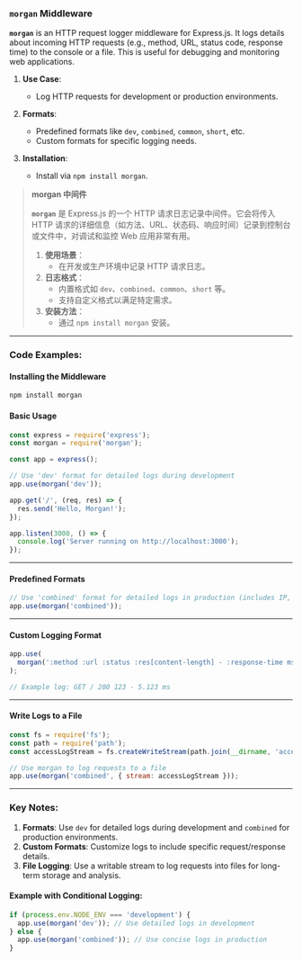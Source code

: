 ### `morgan` Middleware  

**`morgan`** is an HTTP request logger middleware for Express.js. It logs details about incoming HTTP requests (e.g., method, URL, status code, response time) to the console or a file. This is useful for debugging and monitoring web applications.  

1. **Use Case**:  
   - Log HTTP requests for development or production environments.  

2. **Formats**:  
   - Predefined formats like `dev`, `combined`, `common`, `short`, etc.  
   - Custom formats for specific logging needs.  

3. **Installation**:  
   - Install via `npm install morgan`.  

> **morgan 中间件**  
>
> <audio src="C:\Users\10691\Downloads\`morgan` 是 Expr.mp3"></audio>
>
> **`morgan`** 是 Express.js 的一个 HTTP 请求日志记录中间件。它会将传入 HTTP 请求的详细信息（如方法、URL、状态码、响应时间）记录到控制台或文件中，对调试和监控 Web 应用非常有用。  
>
> 1. **使用场景**：  
>    - 在开发或生产环境中记录 HTTP 请求日志。  
> 2. **日志格式**：  
>    - 内置格式如 `dev`、`combined`、`common`、`short` 等。  
>    - 支持自定义格式以满足特定需求。  
> 3. **安装方法**：  
>    - 通过 `npm install morgan` 安装。  

---

### Code Examples:

#### **Installing the Middleware**
```bash
npm install morgan
```

#### **Basic Usage**
```javascript
const express = require('express');
const morgan = require('morgan');

const app = express();

// Use 'dev' format for detailed logs during development
app.use(morgan('dev'));

app.get('/', (req, res) => {
  res.send('Hello, Morgan!');
});

app.listen(3000, () => {
  console.log('Server running on http://localhost:3000');
});
```

---

#### **Predefined Formats**
```javascript
// Use 'combined' format for detailed logs in production (includes IP, user agent, etc.)
app.use(morgan('combined'));
```

---

#### **Custom Logging Format**
```javascript
app.use(
  morgan(':method :url :status :res[content-length] - :response-time ms')
);

// Example log: GET / 200 123 - 5.123 ms
```

---

#### **Write Logs to a File**
```javascript
const fs = require('fs');
const path = require('path');
const accessLogStream = fs.createWriteStream(path.join(__dirname, 'access.log'), { flags: 'a' });

// Use morgan to log requests to a file
app.use(morgan('combined', { stream: accessLogStream }));
```

---

### Key Notes:  
1. **Formats**: Use `dev` for detailed logs during development and `combined` for production environments.  
2. **Custom Formats**: Customize logs to include specific request/response details.  
3. **File Logging**: Use a writable stream to log requests into files for long-term storage and analysis.  

#### Example with Conditional Logging:
```javascript
if (process.env.NODE_ENV === 'development') {
  app.use(morgan('dev')); // Use detailed logs in development
} else {
  app.use(morgan('combined')); // Use concise logs in production
}
```